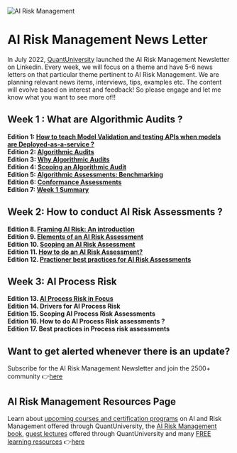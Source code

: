 
![AI Risk Management](https://media-exp2.licdn.com/dms/image/C5616AQHvwqh1Y29Rsg/profile-displaybackgroundimage-shrink_350_1400/0/1657134648528?e=1663804800&v=beta&t=pBW1f5UAAv34K-k8r51zQLG_k1qz_asXGREEepK9rPc)

# AI Risk Management News Letter
In July 2022, [QuantUniversity](https://www.quantuniversity.com) launched the AI Risk Management Newsletter on Linkedin. Every week, we will focus on a theme and have 5-6 news letters on that particular theme pertinent to AI Risk Management. We are planning relevant news items, interviews, tips, examples etc. The content will evolve based on interest and feedback! So please engage and let me know what you want to see more of!!

## Week 1 : What are Algorithmic Audits ?
 **Edition 1: [How to teach Model Validation and testing APIs when models are Deployed-as-a-service ?](https://www.linkedin.com/pulse/ai-risk-management-practice-how-teach-model-testing-sri/) </br>**
 **Edition 2: [Algorithmic Audits](https://www.linkedin.com/pulse/ai-risk-management-practice-sri-krishnamurthy-cfa-cap/) </br>**
 **Edition 3: [Why Algorithmic Audits](https://www.linkedin.com/pulse/why-algorithmic-audits-sri-krishnamurthy-cfa-cap/) </br>**
 **Edition 4: [Scoping an Algorithmic Audit](https://www.linkedin.com/pulse/pragmatic-algorithmic-risk-management-scoping-sri/?trackingId=ybMq2KH%2BRq%2BZd2irdIcZhQ%3D%3D) </br>**
 **Edition 5: [Algorithmic Assessments: Benchmarking](https://www.linkedin.com/pulse/ai-risk-management-practice-benchmarking-sri-krishnamurthy-cfa-cap/) </br>**
 **Edition 6: [Conformance Assessments](https://www.linkedin.com/pulse/ai-risk-management-practice-conformance-assessments-sri/) </br>**
 **Edition 7: [Week 1 Summary](https://www.linkedin.com/pulse/ai-risk-management-newsletter-week-1-summary-krishnamurthy-cfa-cap/) </br>**

## Week 2: How to conduct AI Risk Assessments ?  
 **Edition 8. [Framing AI Risk: An introduction](https://www.linkedin.com/pulse/ai-risk-management-practice-framing-sri-krishnamurthy-cfa-cap/?trackingId=VphaS9zPSCOhjgalORe6LQ%3D%3D)</br>**
 **Edition 9. [Elements of an AI Risk Assessment](https://www.linkedin.com/pulse/ai-risk-assessments-sri-krishnamurthy-cfa-cap/)</br>**
 **Edition 10. [Scoping an AI Risk Assessment](https://www.linkedin.com/pulse/ai-risk-assessments-scoping-sri-krishnamurthy-cfa-cap/) </br>**
 **Edition 11. [How to do an AI Risk Assessment?](https://www.linkedin.com/pulse/how-do-ai-risk-assessments-sri-krishnamurthy-cfa-cap/)</br>**
 **Edition 12. [Practioner best practices for AI Risk Assessments](https://www.linkedin.com/pulse/best-practices-ai-risk-assessments-sri-krishnamurthy-cfa-cap/)</br>**
 
 ## Week 3: AI Process Risk
 **Edition 13. [AI Process Risk in Focus](https://www.linkedin.com/pulse/ai-process-risk-focus-sri-krishnamurthy-cfa-cap/?trackingId=nUhLHuCrThqb8gdylNq9ww%3D%3D)</br>**
 **Edition 14. Drivers for AI Process Risk</br>**
 **Edition 15. Scoping AI Process Risk Assessments </br>**
 **Edition 16. How to do AI Process Risk assessments ?</br>**
 **Edition 17. Best practices in Process risk assessments</br>**
 
 ## Want to get alerted whenever there is an update?
 Subscribe for the AI Risk Management Newsletter and join the 2500+ community 👉[here](https://www.linkedin.com/newsletters/ai-risk-management-newsletter-6951868127286636544/)
 
 ## AI Risk Management Resources Page
 Learn about [upcoming courses and certification programs](https://quantuniversity.com) on AI and Risk Management offered through QuantUniversity, the [AI Risk Management book](https://www.airiskmgt.com), [guest lectures](https://quantuniversity.com/lectures.html) offered through QuantUniversity and many [FREE learning resources](https://academy.qusandbox.com/register) 👉[here](https://github.com/airiskmgt/AI-Risk-Management/blob/main/README.md) 
